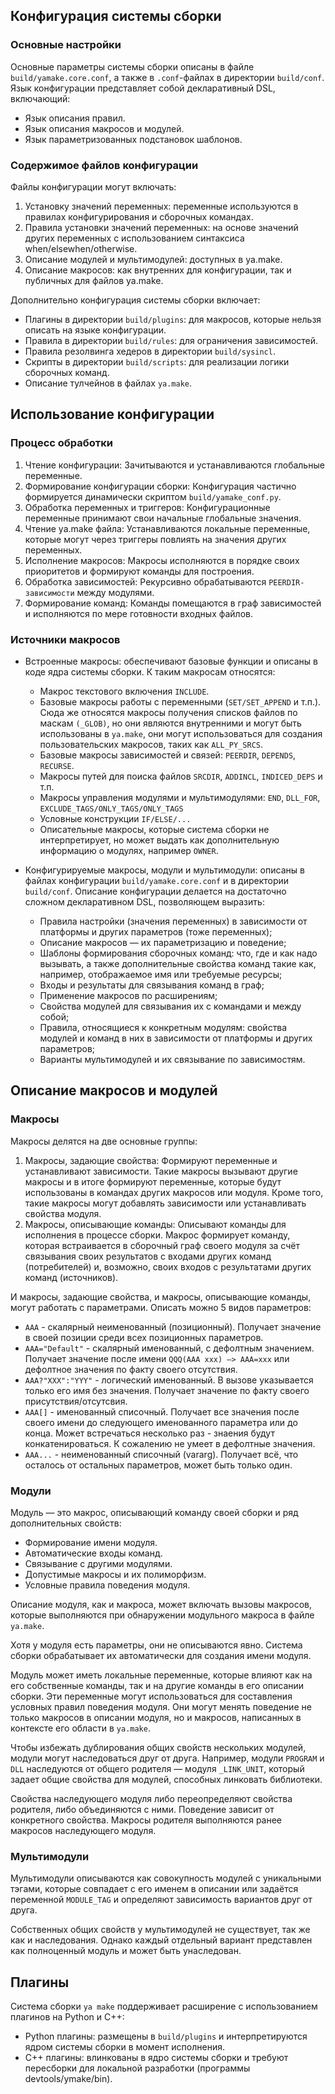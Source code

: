 ## Конфигурация системы сборки

### Основные настройки

Основные параметры системы сборки описаны в файле `build/yamake.core.conf`, а также в `.conf`-файлах в директории `build/conf`. Язык конфигурации представляет собой декларативный DSL, включающий:

- Язык описания правил.
- Язык описания макросов и модулей.
- Язык параметризованных подстановок шаблонов.

### Содержимое файлов конфигурации

Файлы конфигурации могут включать:

1. Установку значений переменных: переменные используются в правилах конфигурирования и сборочных командах.
2. Правила установки значений переменных: на основе значений других переменных с использованием синтаксиса when/elsewhen/otherwise.
3. Описание модулей и мультимодулей: доступных в ya.make.
4. Описание макросов: как внутренних для конфигурации, так и публичных для файлов ya.make.

Дополнительно конфигурация системы сборки включает:

- Плагины в директории `build/plugins`: для макросов, которые нельзя описать на языке конфигурации.
- Правила в директории `build/rules`: для ограничения зависимостей.
- Правила резолвинга хедеров в директории `build/sysincl`.
- Скрипты в директории `build/scripts`: для реализации логики сборочных команд.
- Описание тулчейнов в файлах `ya.make`.

## Использование конфигурации

### Процесс обработки

1. Чтение конфигурации: Зачитываются и устанавливаются глобальные переменные.
2. Формирование конфигурации сборки: Конфигурация частично формируется динамически скриптом `build/yamake_conf.py`.
3. Обработка переменных и триггеров: Конфигурационные переменные принимают свои начальные глобальные значения.
4. Чтение ya.make файла: Устанавливаются локальные переменные, которые могут через триггеры повлиять на значения других переменных.
5. Исполнение макросов: Макросы исполняются в порядке своих приоритетов и формируют команды для построения.
6. Обработка зависимостей: Рекурсивно обрабатываются `PEERDIR-зависимости` между модулями.
7. Формирование команд: Команды помещаются в граф зависимостей и исполняются по мере готовности входных файлов.

### Источники макросов

  * Встроенные макросы: обеспечивают базовые функции и описаны в коде ядра системы сборки.
    К таким макросам относятся:
      - Макрос текстового включения `INCLUDE`.
      - Базовые макросы работы с переменными (`SET/SET_APPEND` и т.п.). Сюда же относятся макросы получения списков файлов по     маскам `(_GLOB)`, но они являются внутренними и могут быть использованы в `ya.make`, они могут использоваться для создания пользовательских макросов, таких как `ALL_PY_SRCS`.
      - Базовые макросы зависимостей и связей: `PEERDIR`, `DEPENDS`, `RECURSE`.
      - Макросы путей для поиска файлов `SRCDIR`, `ADDINCL`, `INDICED_DEPS` и т.п.
      - Макросы управления модулями и мультимодулями: `END`, `DLL_FOR`, `EXCLUDE_TAGS/ONLY_TAGS/ONLY_TAGS`
      - Условные конструкции `IF/ELSE/...`
      - Описательные макросы, которые система сборки не интерпретирует, но может выдать как дополнительную информацию о модулях, например `OWNER`.
 
  * Конфигурируемые макросы, модули и мультимодули: описаны в файлах конфигурации `build/yamake.core.conf` и в директории `build/conf`.
    Описание конфигурации делается на достаточно сложном декларативном DSL, позволяющем выразить:
      - Правила настройки (значения переменных) в зависимости от платформы и других параметров (тоже переменных);
      - Описание макросов — их параметризацию и поведение;
      - Шаблоны формирования сборочных команд: что, где и как надо вызывать, а также дополнительные свойства команд такие как, например, отображаемое имя или требуемые ресурсы;
      - Входы и результаты для связывания команд в граф;
      - Применение макросов по расширениям;
      - Свойства модулей для связывания их с командами и между собой;
      - Правила, относящиеся к конкретным модулям: свойства модулей и команд в них в зависимости от платформы и других параметров;
      - Варианты мультимодулей и их связывание по зависимостям.

## Описание макросов и модулей

### Макросы

Макросы делятся на две основные группы:
1. Макросы, задающие свойства: Формируют переменные и устанавливают зависимости.
Такие макросы вызывают другие макросы и в итоге формируют переменные, которые будут использованы в командах других макросов или модуля. Кроме того, такие макросы могут добавлять зависимости или устанавливать свойства модуля.
2. Макросы, описывающие команды: Описывают команды для исполнения в процессе сборки.
Макрос формирует команду, которая встраивается в сборочный граф своего модуля за счёт связывания своих результатов с входами других команд (потребителей) и, возможно, своих входов с результатами других команд (источников).

И макросы, задающие свойства, и макросы, описывающие команды, могут работать с параметрами.
Описать можно 5 видов параметров:
  - `AAA` - скалярный неименованный (позиционный). Получает значение в своей позиции среди всех позиционных параметров.
  - `AAA="Default"` - скалярный именованный, с дефолтным значением. Получает значение после имени `QQQ(AAA xxx) —> AAA=xxx` или дефолтное значения по факту своего отсутствия.
  - `AAA?"XXX":"YYY"` - логический именованный. В вызове указывается только его имя без значения. Получает значение по факту своего присутствия/отсутсвия.
  - `AAA[]` - именованный списочный. Получает все значения после своего имени до следующего именованного параметра или до конца. Может встречаться несколько раз - знаения будут конкатенироваться. К сожалению не умеет в дефолтные значения.
  - `AAA...` - неименованный списочный (vararg). Получает всё, что осталось от остальных параметров, может быть только один.

### Модули

Модуль — это макрос, описывающий команду своей сборки и ряд дополнительных свойств:
- Формирование имени модуля.
- Автоматические входы команд.
- Связывание с другими модулями.
- Допустимые макросы и их полиморфизм.
- Условные правила поведения модуля.

Описание модуля, как и макроса, может включать вызовы макросов, которые выполняются при обнаружении модульного макроса в файле `ya.make`.

Хотя у модуля есть параметры, они не описываются явно. Система сборки обрабатывает их автоматически для создания имени модуля.

Модуль может иметь локальные переменные, которые влияют как на его собственные команды, так и на другие команды в его описании сборки. Эти переменные могут использоваться для составления условных правил поведения модуля. Они могут менять поведение не только макросов в описании модуля, но и макросов, написанных в контексте его области в `ya.make`.

Чтобы избежать дублирования общих свойств нескольких модулей, модули могут наследоваться друг от друга. Например, модули `PROGRAM` и `DLL` наследуются от общего родителя — модуля `_LINK_UNIT`, который задает общие свойства для модулей, способных линковать библиотеки.

Свойства наследующего модуля либо переопределяют свойства родителя, либо объединяются с ними. Поведение зависит от конкретного свойства. Макросы родителя выполняются ранее макросов наследующего модуля.

### Мультимодули

Мультимодули описываются как совокупность модулей с уникальными тэгами, которые совпадает с его именем в описании или задаётся переменной `MODULE_TAG` и определяют зависимость вариантов друг от друга.

Собственных общих свойств у мультимодулей не существует, так же как и наследования. Однако каждый отдельный вариант представлен как полноценный модуль и может быть унаследован.

## Плагины

Система сборки `ya make` поддерживает расширение с использованием плагинов на Python и C++:
- Python плагины: размещены в `build/plugins` и интерпретируются ядром системы сборки в момент исполнения.
- C++ плагины: влинкованы в ядро системы сборки и требуют пересборки для локальной разработки (программы devtools/ymake/bin).
